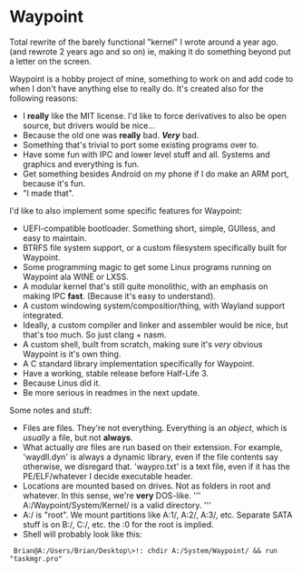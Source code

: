 # Waypoint

Total rewrite of the barely functional "kernel" I wrote around a year ago. (and rewrote 2 years ago and so on)
ie, making it do something beyond put a letter on the screen.

Waypoint is a hobby project of mine, something to work on and add code to when I don't have anything else to really do.
It's created also for the following reasons:
  - I **really** like the MIT license. I'd like to force derivatives to also be open source, but drivers would be nice...
  - Because the old one was __really__ bad. *__Very__* bad.
  - Something that's trivial to port some existing programs over to.
  - Have some fun with IPC and lower level stuff and all. Systems and graphics and everything is fun.
  - Get something besides Android on my phone if I do make an ARM port, because it's fun.
  - "I made that".
  
I'd like to also implement some specific features for Waypoint:
  - UEFI-compatible bootloader. Something short, simple, GUIless, and easy to maintain.
  - BTRFS file system support, or a custom filesystem specifically built for Waypoint.
  - Some programming magic to get some Linux programs running on Waypoint ala WINE or LXSS.
  - A modular kernel that's still quite monolithic, with an emphasis on making IPC **fast**. (Because it's easy to understand).
  - A custom windowing system/compositior/thing, with Wayland support integrated.
  - Ideally, a custom compiler and linker and assembler would be nice, but that's too much. So just clang + nasm.
  - A custom shell, built from scratch, making sure it's *very* obvious Waypoint is it's own thing.
  - A C standard library implementation specifically for Waypoint. 
  - Have a working, stable release before Half-Life 3.
  - Because Linus did it.
  - Be more serious in readmes in the next update.

Some notes and stuff:
  - Files are files. They're not everything. Everything is an _object_, which is *usually* a file, but not **always**.
  - What actually *are* files are run based on their extension. For example, 'waydll.dyn' is always a dynamic library, even if the file contents say otherwise, we disregard that. 'waypro.txt' is a text file, even if it has the PE/ELF/whatever I decide executable header.
  - Locations are mounted based on drives. Not as folders in root and whatever. In this sense, we're **very** DOS-like.
  '''
    A:/Waypoint/System/Kernel/ is a valid directory.
  '''
  - A:/ is "root". We mount partitions like A:1/, A:2/, A:3/, etc. Separate SATA stuff is on B:/, C:/, etc. the :0 for the root is implied.
  - Shell will probably look like this:
```
 Brian@A:/Users/Brian/Desktop\>!: chdir A:/System/Waypoint/ && run "taskmgr.pro"
```

